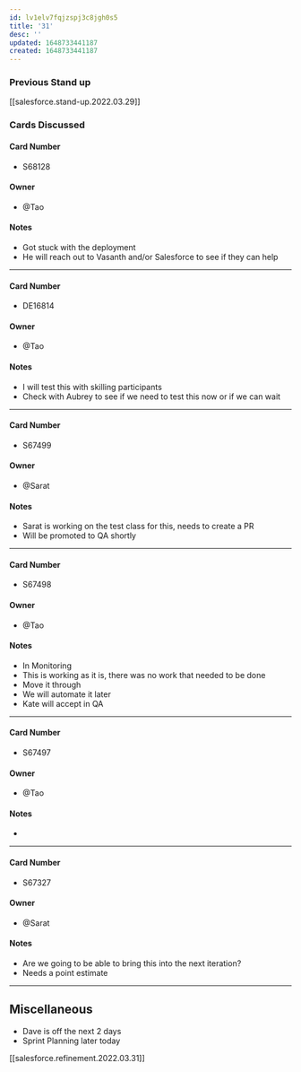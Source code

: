 ```yaml
---
id: lv1elv7fqjzspj3c8jgh0s5
title: '31'
desc: ''
updated: 1648733441187
created: 1648733441187
---
```


### Previous Stand up
[[salesforce.stand-up.2022.03.29]]

### Cards Discussed
#### Card Number
- S68128
#### Owner
- @Tao 
#### Notes
- Got stuck with the deployment
- He will reach out to Vasanth and/or Salesforce to see if they can help 
---
#### Card Number
- DE16814
#### Owner
- @Tao 
#### Notes
- I will test this with skilling participants
- Check with Aubrey to see if we need to test this now or if we can wait 
---
#### Card Number
- S67499
#### Owner
- @Sarat 
#### Notes
- Sarat is working on the test class for this, needs to create a PR
- Will be promoted to QA shortly 
---
#### Card Number
- S67498
#### Owner
- @Tao 
#### Notes
- In Monitoring
- This is working as it is, there was no work that needed to be done
- Move it through
- We will automate it later
- Kate will accept in QA 
---
#### Card Number
- S67497
#### Owner
- @Tao 
#### Notes
-
---
#### Card Number
- S67327 
#### Owner
- @Sarat 
#### Notes
- Are we going to be able to bring this into the next iteration?
- Needs a point estimate
---
## Miscellaneous
- Dave is off the next 2 days 
- Sprint Planning later today

[[salesforce.refinement.2022.03.31]]

